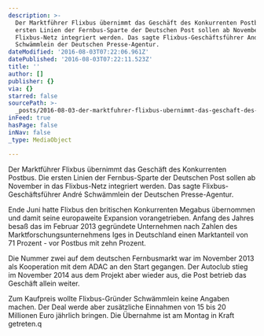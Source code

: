 ```yaml
---
description: >-
  Der Marktführer Flixbus übernimmt das Geschäft des Konkurrenten Postbus. Die
  ersten Linien der Fernbus-Sparte der Deutschen Post sollen ab November in das
  Flixbus-Netz integriert werden. Das sagte Flixbus-Geschäftsführer André
  Schwämmlein der Deutschen Presse-Agentur.
dateModified: '2016-08-03T07:22:06.961Z'
datePublished: '2016-08-03T07:22:11.523Z'
title: ''
author: []
publisher: {}
via: {}
starred: false
sourcePath: >-
  _posts/2016-08-03-der-marktfuhrer-flixbus-ubernimmt-das-geschaft-des-konkurren.md
inFeed: true
hasPage: false
inNav: false
_type: MediaObject

---
```

Der Marktführer Flixbus übernimmt das Geschäft des Konkurrenten Postbus. Die ersten Linien der Fernbus-Sparte der Deutschen Post sollen ab November in das Flixbus-Netz integriert werden. Das sagte Flixbus-Geschäftsführer André Schwämmlein der Deutschen Presse-Agentur.

Ende Juni hatte Flixbus den britischen Konkurrenten Megabus übernommen und damit seine europaweite Expansion vorangetrieben. Anfang des Jahres besaß das im Februar 2013 gegründete Unternehmen nach Zahlen des Marktforschungsunternehmens Iges in Deutschland einen Marktanteil von 71 Prozent - vor Postbus mit zehn Prozent.

Die Nummer zwei auf dem deutschen Fernbusmarkt war im November 2013 als Kooperation mit dem ADAC an den Start gegangen. Der Autoclub stieg im November 2014 aus dem Projekt aber wieder aus, die Post betrieb das Geschäft allein weiter.

Zum Kaufpreis wollte Flixbus-Gründer Schwämmlein keine Angaben machen. Der Deal werde aber zusätzliche Einnahmen von 15 bis 20 Millionen Euro jährlich bringen. Die Übernahme ist am Montag in Kraft getreten.q